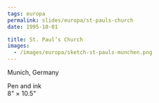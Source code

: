 ```yaml
---
tags: europa
permalink: slides/europa/st-pauls-church
date: 1995-10-01

title: St. Paul’s Church
images:
  - /images/europa/sketch-st-pauls-munchen.png
---
```

Munich, Germany

Pen and ink  
8" × 10.5"
